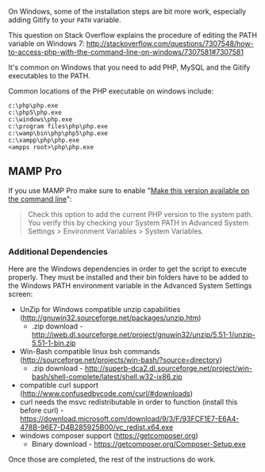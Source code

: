 On Windows, some of the installation steps are bit more work, especially adding Gitify to your `PATH` variable.

This question on Stack Overflow explains the procedure of editing the PATH variable on Windows 7: http://stackoverflow.com/questions/7307548/how-to-access-php-with-the-command-line-on-windows/7307581#7307581

It's common on Windows that you need to add PHP, MySQL and the Gitify executables to the PATH. 

Common locations of the PHP executable on windows include:

````
c:\php\php.exe
c:\php5\php.exe
c:\windows\php.exe
c:\program files\php\php.exe
c:\wamp\bin\php\php5\php.exe
c:\xampp\php\php.exe
<ampps root>\php\php.exe
````

## MAMP Pro

If you use MAMP Pro make sure to enable "[Make this version available on the command line](https://documentation.mamp.info/en/MAMP-PRO-Windows/Languages/PHP/)":

> Check this option to add the current PHP version to the system path. You verify this by checking your System PATH in Advanced System Settings > Environment Variables > System Variables.

### Additional Dependencies

Here are the Windows dependencies in order to get the script to execute properly. They must be installed and their bin folders have to be added to the Windows PATH environment variable in the Advanced System Settings screen:

* UnZip for Windows compatible unzip capabilities (http://gnuwin32.sourceforge.net/packages/unzip.htm)
    * .zip download - http://iweb.dl.sourceforge.net/project/gnuwin32/unzip/5.51-1/unzip-5.51-1-bin.zip
* Win-Bash compatible linux bsh commands (http://sourceforge.net/projects/win-bash/?source=directory)
    * .zip download - http://superb-dca2.dl.sourceforge.net/project/win-bash/shell-complete/latest/shell.w32-ix86.zip
* compatible curl support (http://www.confusedbycode.com/curl/#downloads)
* curl needs the msvc redistributable in order to function (install this before curl) - https://download.microsoft.com/download/9/3/F/93FCF1E7-E6A4-478B-96E7-D4B285925B00/vc_redist.x64.exe
* windows composer support (https://getcomposer.org)
    * Binary download - https://getcomposer.org/Composer-Setup.exe

Once those are completed, the rest of the instructions do work.
